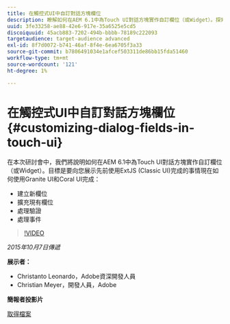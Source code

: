```yaml
---
title: 在觸控式UI中自訂對話方塊欄位
description: 瞭解如何在AEM 6.1中為Touch UI對話方塊實作自訂欄位（或Widget）。探索先前使用ExtJS (Classic UI)完成的事情現在如何使用Granite UI和Coral UI完成。
uuid: 3fe33258-ae88-42e6-917e-35a6525e5cd5
discoiquuid: 45acb883-7202-494b-bbbb-78189c222093
targetaudience: target-audience advanced
exl-id: 8f7d0072-b741-46af-8f4e-6ea6705f3a33
source-git-commit: b7806491034e1afcef503311de86bb15fda51460
workflow-type: tm+mt
source-wordcount: '121'
ht-degree: 1%

---
```


# 在觸控式UI中自訂對話方塊欄位{#customizing-dialog-fields-in-touch-ui}

在本次研討會中，我們將說明如何在AEM 6.1中為Touch UI對話方塊實作自訂欄位（或Widget）。目標是要向您展示先前使用ExtJS (Classic UI)完成的事情現在如何使用Granite UI和Coral UI完成：

* 建立新欄位
* 擴充現有欄位
* 處理驗證
* 處理事件

>[!VIDEO](https://video.tv.adobe.com/v/19373/?quality=9)

*2015年10月7日傳遞*

**展示者：**

* Christanto Leonardo，Adobe資深開發人員
* Christian Meyer，開發人員，Adobe

**簡報者投影片**

[取得檔案](assets/aem-gems-customizing-touch-ui-dialog-fields.pdf)
<!--
[Get back to the Overview](https://helpx.adobe.com/experience-manager/kt/eseminars/gems/aem-index.html)
-->
